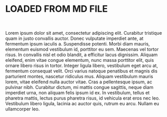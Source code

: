 # LOADED FROM MD FILE
<br>

Lorem ipsum dolor sit amet, consectetur adipiscing elit. Curabitur tristique quam in justo convallis auctor. 
Donec vulputate imperdiet ante, at fermentum ipsum iaculis a. Suspendisse potenti. Morbi diam mauris, elementum 
euismod vestibulum id, porttitor eu sem. Maecenas vel tortor risus. In convallis nisl et odio blandit, a efficitur 
lacus dignissim. Aliquam eleifend, enim vitae congue elementum, nunc massa porttitor elit, quis ornare libero risus 
in tortor. Integer ligula libero, vestibulum eget arcu at, fermentum consequat velit. Orci varius natoque penatibus 
et magnis dis parturient montes, nascetur ridiculus mus. Aliquam vestibulum mauris lorem, vitae eleifend nulla auctor 
vitae. Cras a pellentesque ipsum, ac pulvinar nibh. Curabitur dictum, mi mattis congue sagittis, neque diam imperdiet 
urna, non aliquam felis ipsum id ex. In vestibulum, tellus et pharetra mattis, lectus purus pharetra risus, id vehicula 
erat eros nec leo. Vestibulum libero ligula, lacinia ac auctor quis, rutrum eu arcu. Nullam eu ullamcorper leo.
